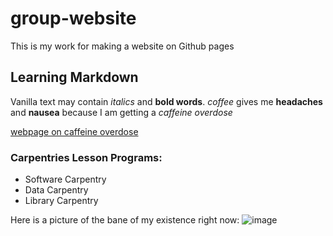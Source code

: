 # group-website
This is my work for making a website on Github pages

## Learning Markdown

Vanilla text may contain *italics* and **bold words**.
*coffee* gives me **headaches** and **nausea** because I am getting  a *caffeine overdose*

[webpage on caffeine overdose](https://www.healthline.com/health/caffeine-overdose)

### Carpentries Lesson Programs:
- Software Carpentry
- Data Carpentry
- Library Carpentry

Here is a picture of the bane of my existence right now:
![image](files/Users/Maddie/Downloads/IMG_2774.HEIC)
